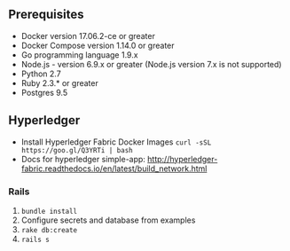 ## Prerequisites

* Docker version 17.06.2-ce or greater
* Docker Compose version 1.14.0 or greater
* Go programming language 1.9.x
* Node.js - version 6.9.x or greater (Node.js version 7.x is not supported)
* Python 2.7
* Ruby 2.3.* or greater
* Postgres 9.5

## Hyperledger

* Install Hyperledger Fabric Docker Images 
  `curl -sSL https://goo.gl/Q3YRTi | bash`
* Docs for hyperledger simple-app: http://hyperledger-fabric.readthedocs.io/en/latest/build_network.html 

### Rails

1. `bundle install`
2. Configure secrets and database from examples
3. `rake db:create`
4. `rails s`